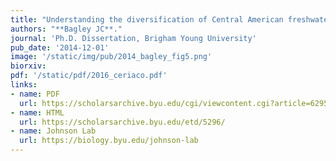 ```yaml
---
title: "Understanding the diversification of Central American freshwater fishes using comparative phylogeography and species delimitation."
authors: "**Bagley JC**."
journal: 'Ph.D. Dissertation, Brigham Young University'
pub_date: '2014-12-01'
image: '/static/img/pub/2014_bagley_fig5.png'
biorxiv: 
pdf: '/static/pdf/2016_ceriaco.pdf'
links:
- name: PDF
  url: https://scholarsarchive.byu.edu/cgi/viewcontent.cgi?article=6295&amp;context=etd
- name: HTML
  url: https://scholarsarchive.byu.edu/etd/5296/
- name: Johnson Lab
  url: https://biology.byu.edu/johnson-lab
---
```

